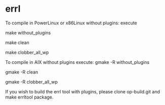 # errl
To compile in PowerLinux or x86Linux without plugins:
execute

make without_plugins

make clean

make clobber_all_wp

To compile in AIX  without plugins execute:
gmake -R without_plugins

gmake -R clean

gmake -R clobber_all_wp

If you wish to build the errl tool with plugins, please clone op-build.git
and make errltool package.

